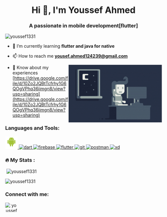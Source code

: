 <h1 align="center">Hi 👋, I'm Youssef Ahmed</h1>
<h3 align="center">A passionate in mobile development[flutter]</h3>

<p align="left"> <img src="https://komarev.com/ghpvc/?username=youssef1331&label=Profile%20views&color=0e75b6&style=flat" alt="youssef1331" /> </p>

- 🌱 I’m currently learning **flutter and java for native**

- 📫 How to reach me **yousef.ahmed124239@gmail.com**
 <img align="right" src="https://raw.githubusercontent.com/AVS1508/AVS1508/master/assets/Night-Coding.gif">

- 📄 Know about my experiences [https://drive.google.com/file/d/10Zo2JQBtTcfrhy1G6QOgVPhq36iimgn8/view?usp=sharing](https://drive.google.com/file/d/10Zo2JQBtTcfrhy1G6QOgVPhq36iimgn8/view?usp=sharing)



<h3 align="left">Languages and Tools:</h3>
<p align="left"> <a href="https://developer.android.com" target="_blank" rel="noreferrer"> <img src="https://raw.githubusercontent.com/devicons/devicon/master/icons/android/android-original-wordmark.svg" alt="android" width="40" height="40"/> </a> <a href="https://dart.dev" target="_blank" rel="noreferrer"> <img src="https://www.vectorlogo.zone/logos/dartlang/dartlang-icon.svg" alt="dart" width="40" height="40"/> </a> <a href="https://firebase.google.com/" target="_blank" rel="noreferrer"> <img src="https://www.vectorlogo.zone/logos/firebase/firebase-icon.svg" alt="firebase" width="40" height="40"/> </a> <a href="https://flutter.dev" target="_blank" rel="noreferrer"> <img src="https://www.vectorlogo.zone/logos/flutterio/flutterio-icon.svg" alt="flutter" width="40" height="40"/> </a> <a href="https://git-scm.com/" target="_blank" rel="noreferrer"> <img src="https://www.vectorlogo.zone/logos/git-scm/git-scm-icon.svg" alt="git" width="40" height="40"/> </a> <a href="https://postman.com" target="_blank" rel="noreferrer"> <img src="https://www.vectorlogo.zone/logos/getpostman/getpostman-icon.svg" alt="postman" width="40" height="40"/> </a> <a href="https://www.adobe.com/products/xd.html" target="_blank" rel="noreferrer"> <img src="https://cdn.worldvectorlogo.com/logos/adobe-xd.svg" alt="xd" width="40" height="40"/> </a> </p>



<h3 align="left"> 🔥 My Stats : </h3>

<p>&nbsp;<img align="center" src="https://github-readme-streak-stats.herokuapp.com?user=youssef1331&theme=dark&hide_border=true&date_format=M%20j%5B%2C%20Y%5D" alt="youssef1331" /></p>


<p><img align="center" src="https://github-readme-stats.vercel.app/api/top-langs?username=youssef1331&show_icons=true&locale=en&layout=compact&title_color=ffffff&icon_color=bb2acf&text_color=daf7dc&bg_color=151515" alt="youssef1331" /></p>


<h3 align="left">Connect with me:</h3>
<p align="center">
<a href="https://linkedin.com/in/youssef-ahmed-26416b209" target="blank"><img align="left" src="https://raw.githubusercontent.com/rahuldkjain/github-profile-readme-generator/master/src/images/icons/Social/linked-in-alt.svg" alt="youssef-ahmed-26416b209" height="30" width="40" /></a>
</p>
